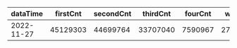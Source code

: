 |dataTime|firstCnt|secondCnt|thirdCnt|fourCnt|winCnt|vrate|wrate|
|-|-|-|-|-|-|-|-|
|2022-11-27|45129303|44699764|33707040|7590967|2728380|0%|0%|